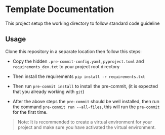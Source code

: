 # Template Documentation
This project setup the working directory to follow standard code guideline

## Usage
Clone this repository in a separate location then follow this steps:

- Copy the hidden `.pre-commit-config.yaml`, `pyproject.toml` and `requirements_dev.txt`  to your project root directory

- Then install the requirements `pip install -r requirements.txt`

- Then run `pre-commit install` to install the pre-commit, (it is expected that you already working with `git`)

- After the above steps the `pre-commit` should be well installed, then run the command `pre-commit run --all-files`, this will run the `pre-commit` for the first time.

> Note: It is recommended to create a virtual environment for your project and make sure you have activated the virtual environment.

